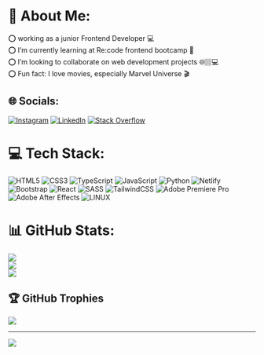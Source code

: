 # 💫 About Me:
⭕ working as a junior Frontend Developer 💻<br>⭕  I’m currently learning at Re:code frontend bootcamp 👨<br>⭕ I’m looking to collaborate on web development projects 🌐🏽‍💻<br>⭕ Fun fact: I love movies, especially Marvel Universe 🎬


## 🌐 Socials:
[![Instagram](https://img.shields.io/badge/Instagram-%23E4405F.svg?logo=Instagram&logoColor=white)](https://instagram.com/its.wasim98) [![LinkedIn](https://img.shields.io/badge/LinkedIn-%230077B5.svg?logo=linkedin&logoColor=white)](https://www.linkedin.com/in/wasim-tayyan-7b3a46201/) [![Stack Overflow](https://img.shields.io/badge/-Stackoverflow-FE7A16?logo=stack-overflow&logoColor=white)](https://stackoverflow.com/users/21271558) 

# 💻 Tech Stack:
![HTML5](https://img.shields.io/badge/html5-%23E34F26.svg?style=for-the-badge&logo=html5&logoColor=white) ![CSS3](https://img.shields.io/badge/css3-%231572B6.svg?style=for-the-badge&logo=css3&logoColor=white) ![TypeScript](https://img.shields.io/badge/typescript-%23007ACC.svg?style=for-the-badge&logo=typescript&logoColor=white) ![JavaScript](https://img.shields.io/badge/javascript-%23323330.svg?style=for-the-badge&logo=javascript&logoColor=%23F7DF1E) ![Python](https://img.shields.io/badge/python-3670A0?style=for-the-badge&logo=python&logoColor=ffdd54) ![Netlify](https://img.shields.io/badge/netlify-%23000000.svg?style=for-the-badge&logo=netlify&logoColor=#00C7B7) ![Bootstrap](https://img.shields.io/badge/bootstrap-%23563D7C.svg?style=for-the-badge&logo=bootstrap&logoColor=white) ![React](https://img.shields.io/badge/react-%2320232a.svg?style=for-the-badge&logo=react&logoColor=%2361DAFB) ![SASS](https://img.shields.io/badge/SASS-hotpink.svg?style=for-the-badge&logo=SASS&logoColor=white) ![TailwindCSS](https://img.shields.io/badge/tailwindcss-%2338B2AC.svg?style=for-the-badge&logo=tailwind-css&logoColor=white) ![Adobe Premiere Pro](https://img.shields.io/badge/Adobe%20Premiere%20Pro-9999FF.svg?style=for-the-badge&logo=Adobe%20Premiere%20Pro&logoColor=white) ![Adobe After Effects](https://img.shields.io/badge/Adobe%20After%20Effects-9999FF.svg?style=for-the-badge&logo=Adobe%20After%20Effects&logoColor=white) ![LINUX](https://img.shields.io/badge/Linux-FCC624?style=for-the-badge&logo=linux&logoColor=black)
# 📊 GitHub Stats:
![](https://github-readme-stats.vercel.app/api?username=wasimtayyan&theme=dark&hide_border=false&include_all_commits=true&count_private=false)<br/>
![](https://github-readme-streak-stats.herokuapp.com/?user=wasimtayyan&theme=dark&hide_border=false)<br/>
![](https://github-readme-stats.vercel.app/api/top-langs/?username=wasimtayyan&theme=dark&hide_border=false&include_all_commits=true&count_private=false&layout=compact)

## 🏆 GitHub Trophies
![](https://github-profile-trophy.vercel.app/?username=wasimtayyan&theme=radical&no-frame=true&no-bg=true&margin-w=4)

---
[![](https://visitcount.itsvg.in/api?id=wasimtayyan&icon=1&color=12)](https://visitcount.itsvg.in)

<!-- Proudly created with GPRM ( https://gprm.itsvg.in ) -->
<!-- ### Hello every one👋

- 🌱 I’m currently learning at Re:code frontend bootcamp
- :computer: I’m interested in coding & programmming world 
- 💬 One of my hobbies is reading novels 
- 📫 How to reach me: wasimtayyan@gmail.com -->
<!--
**wasimtayyan/wasimtayyan** is a ✨ _special_ ✨ repository because its `README.md` (this file) appears on your GitHub profile.

Here are some ideas to get you started:




-->
